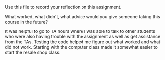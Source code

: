 Use this file to record your reflection on this assignment. 

What worked, what didn't, what advice would you give someone taking this course in the future?

It was helpful to go to TA hours where I was able to talk to other students who were also having trouble with the assignment as well as get assistance from the TAs. Testing the code helped me figure out what worked and what did not work. Starting with the computer class made it somewhat easier to start the resale shop class.